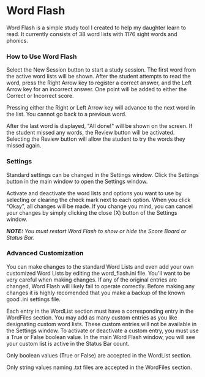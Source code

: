 # Word Flash
Word Flash is a simple study tool I created to help my daughter
learn to read. It currently consists of 38 word lists with 
1176 sight words and phonics.

### How to Use Word Flash
Select the New Session button to start a study session. The first
word from the active word lists will be shown. After the student
attempts to read the word, press the Right Arrow key to register 
a correct answer, and the Left Arrow key for an incorrect 
answer. One point will be added to either the Correct or Incorrect
score.

Pressing either the Right or Left Arrow key will advance to the 
next word in the list. You cannot go back to a previous word.

After the last word is displayed, "All done!" will be shown on
the screen. If the student missed any words, the Review button
will be activated. Selecting the Review button will allow the
student to try the words they missed again.

### Settings
Standard settings can be changed in the Settings window. Click
the Settings button in the main window to open the Settings
window.

Activate and deactivate the word lists and options you want to
use by selecting or clearing the check mark next to each option.
When you click "Okay", all changes will be made. If you change
you mind, you can cancel your changes by simply clicking the
close (X) button of the Settings window.

***NOTE:** You must restart Word Flash to show or hide the Score
Board or Status Bar.*

### Advanced Customization
You can make changes to the standard Word Lists and even add your
own customized Word Lists by editing the word_flash.ini file.
You'll want to be very careful when making changes. If any of the
original entries are changed, Word Flash will likely fail to
operate correctly. Before making any changes it is highly
recomended that you make a backup of the known good .ini settings
file.

Each entry in the WordList section must have a corresponding entry 
in the WordFiles section. You may add as many custom entries as you 
like designating custom word lists. These custom entries will not
be available in the Settings window. To activate or deactivate a
custom entry, you must use a True or False boolean value. In the
main Word Flash window, you will see your custom list is active
in the Status Bar count.

Only boolean values (True or False) are accepted in the WordList
section.

Only string values naming .txt files are accepted in the WordFiles
section.
